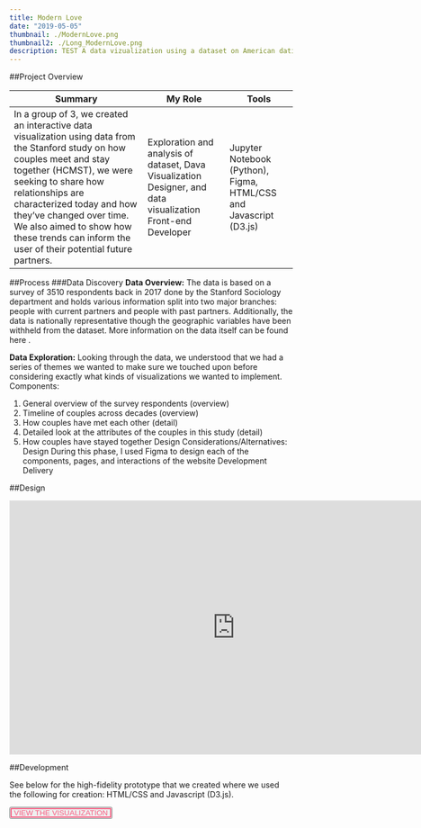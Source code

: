 ```yaml
---
title: Modern Love
date: "2019-05-05"
thumbnail: ./ModernLove.png
thumbnail2: ./Long_ModernLove.png
description: TEST A data vizualization using a dataset on American dating from Pew Research Center
---
```


##Project Overview

 <table>
  <thead>
    <tr>
      <th>Summary</th>
      <th>My Role</th>
      <th>Tools</th>
    </tr>
  </thead>
  <tbody>
    <tr>
        <td>In a group of 3, we created an interactive data visualization using data from the Stanford study on how couples meet and stay together (HCMST), we were seeking to share how relationships are characterized today
and how they’ve changed over time. We also aimed to show how these trends can inform the user
of their potential future partners.
        </td>
        <td>
        
Exploration and analysis of dataset, Dava Visualization Designer, and data visualization Front-end Developer
        </td>
        <td>
Jupyter Notebook (Python),
Figma,
HTML/CSS and Javascript (D3.js)
        </td>
    </tr>
 </table>

##Process
###Data Discovery
**Data Overview:** The data is based on a survey of 3510 respondents back in 2017 done by the Stanford Sociology department and holds various information split into two major branches: people with current partners and people with past partners. Additionally, the data is nationally representative though the geographic variables have been withheld from the dataset. More information on the data itself can be found here .

**Data Exploration:** Looking through the data, we understood that we had a series of themes we wanted to make sure we touched upon before considering exactly what kinds of visualizations we wanted to implement. Components:

1. General overview of the survey respondents (overview)
2. Timeline of couples across decades (overview)
3. How couples have met each other (detail)
4. Detailed look at the attributes of the couples in this study (detail)
5. How couples have stayed together
   Design Considerations/Alternatives:
   Design
   During this phase, I used Figma to design each of the components, pages, and interactions of the website
   Development
   Delivery

##Design

<iframe style="border: 1px solid rgba(0, 0, 0, 0.1);" width="800" height="450" src="https://www.figma.com/embed?embed_host=share&url=https%3A%2F%2Fwww.figma.com%2Fproto%2FyCVwbVxCfBdIwrzb3GIv71%2FINFO4310-Final%3Fscaling%3Dscale-down-width%26page-id%3D0%253A1%26starting-point-node-id%3D23%253A371%26node-id%3D23%253A840" allowfullscreen></iframe>

##Development

See below for the high-fidelity prototype that we created where we used the following for creation:
HTML/CSS and Javascript (D3.js).

<button style = "color: #f85c81 !important; box-shadow: inset 0 0 0 2px #f85c81;" onclick=" window.open('https://harvest-guide-fb.herokuapp.com/','_blank')">VIEW THE VISUALIZATION</button>
